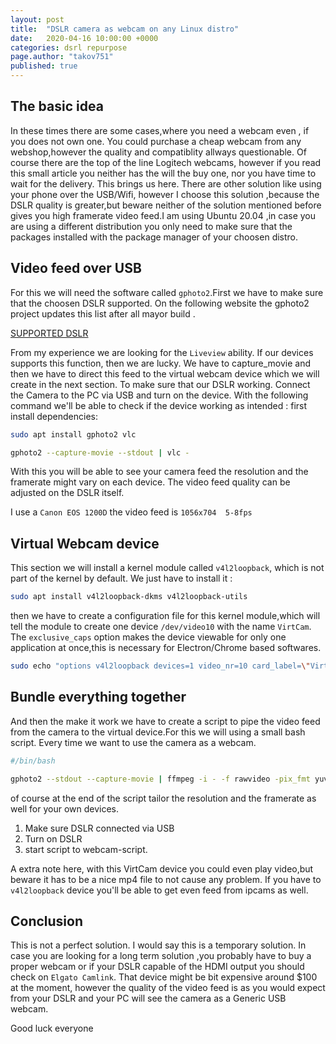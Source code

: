 ```yaml
---
layout: post
title:  "DSLR camera as webcam on any Linux distro"
date:   2020-04-16 10:00:00 +0000
categories: dsrl repurpose
page.author: "takov751"
published: true
---
```


## The basic idea

In these times there are some cases,where you need a webcam even , if you does not own one. You could purchase a cheap webcam from any webshop,however the quality and compatiblity allways questionable. Of course there are the top of the line Logitech webcams, however if you read this small article you neither has the will the buy one, nor you have time to wait for the delivery. This brings us here. There are other solution like using your phone over the USB/Wifi, however I choose this solution ,because the DSLR quality is greater,but beware neither of the solution mentioned before gives you high framerate video feed.I am using Ubuntu 20.04 ,in case you are using a different distribution you only need to make sure that the packages installed with the package manager of your choosen distro.

## Video feed over USB

For this we will need the software called `gphoto2`.First we have to make sure that the choosen DSLR supported. On the following website the gphoto2 project updates this list after all mayor build . 

[SUPPORTED DSLR](http://www.gphoto.org/proj/libgphoto2/support.php)

From my experience we are looking for the `Liveview` ability. If our devices supports this function, then we are lucky. We have to capture_movie and then we have to direct this feed to the virtual webcam device which we will create in the next section.
To make sure that our DSLR working. Connect the Camera to the PC via USB and turn on the device.
With the following command we'll be able to check if the device working as intended :
first install dependencies:
```bash
sudo apt install gphoto2 vlc
```

```bash
gphoto2 --capture-movie --stdout | vlc - 
```
With this you will be able to see your camera feed the resolution and the framerate might vary on each device. The video feed quality can be adjusted on the DSLR itself.

I use a `Canon EOS 1200D` the video feed is `1056x704  5-8fps`

## Virtual Webcam device

This section we will install a kernel module called `v4l2loopback`, which is not part of the kernel by default. We just have to install it :

```bash
sudo apt install v4l2loopback-dkms v4l2loopback-utils
```

then we have to create a configuration file for this kernel module,which will tell the module to create one device `/dev/video10` with the name `VirtCam`. The `exclusive_caps` option makes the device viewable for only one application at once,this is necessary for Electron/Chrome based softwares.

```bash
sudo echo "options v4l2loopback devices=1 video_nr=10 card_label=\"VirtCam\" exclusive_caps=1 max_buffers=2" >> /etc/modprobe.d/v4l2loopback.conf
```

## Bundle everything together

And then the make it work we have to create a script to pipe the video feed from the camera to the virtual device.For this we will using a small bash script. Every time we want to use the camera as a webcam.

```bash
#/bin/bash

gphoto2 --stdout --capture-movie | ffmpeg -i - -f rawvideo -pix_fmt yuv420p -threads 0  -s:v 1056x704 -r 25 -f v4l2 /dev/video10
```
of course at the end of the script tailor the resolution and the framerate as well for your own devices.


1. Make sure DSLR connected via USB
2. Turn on DSLR
3. start script to webcam-script.

A extra note here, with this VirtCam device you could even play video,but beware it has to be a nice mp4 file to not cause any problem.
If you have to `v4l2loopback` device you'll be able to get even feed from ipcams as well.


## Conclusion

This is not a perfect solution. I would say this is a temporary solution. In case you are looking for a long term solution ,you probably have to buy a proper webcam or if your DSLR capable of the HDMI output you should check on `Elgato Camlink`. That device might be bit expensive around $100 at the moment, however the quality of the video feed is as you would expect from your DSLR and your PC will see the camera as a Generic USB webcam.

Good luck everyone